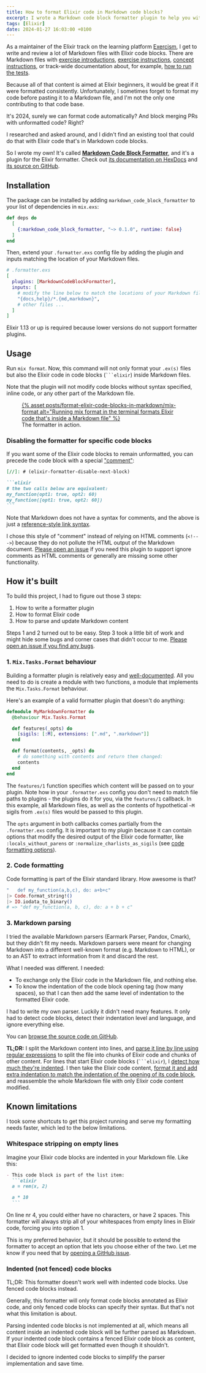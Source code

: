 ```yaml
---
title: How to format Elixir code in Markdown code blocks?
excerpt: I wrote a Markdown code block formatter plugin to help you with that.
tags: [Elixir]
date: 2024-01-27 16:03:00 +0100
---
```


As a maintainer of the Elixir track on the learning platform [Exercism](https://exercism.org/), I get to write and review a lot of Markdown files with Elixir code blocks. There are Markdown files with [exercise introductions](https://github.com/exercism/elixir/blob/d6aafb919af6debfcfcdce64db4c54def535a3f6/exercises/concept/bird-count/.docs/introduction.md), [exercise instructions](https://github.com/exercism/elixir/blob/d6aafb919af6debfcfcdce64db4c54def535a3f6/exercises/concept/bird-count/.docs/instructions.md), [concept instructions](https://github.com/exercism/elixir/blob/d6aafb919af6debfcfcdce64db4c54def535a3f6/concepts/lists/introduction.md), or track-wide documentation about, for example, [how to run the tests](https://github.com/exercism/elixir/blob/d6aafb919af6debfcfcdce64db4c54def535a3f6/exercises/shared/.docs/tests.md).

Because all of that content is aimed at Elixir beginners, it would be great if it were formatted consistently. Unfortunately, I sometimes forget to format my code before pasting it to a Markdown file, and I'm not the only one contributing to that code base.

It's 2024, surely we can format code automatically? And block merging PRs with unformatted code? Right?

I researched and asked around, and I didn't find an existing tool that could do that with Elixir code that's in Markdown code blocks.

So I wrote my own! It's called **[Markdown Code Block Formatter](https://hex.pm/packages/markdown_code_block_formatter)**, and it's a plugin for the Elixir formatter. Check out [its documentation on HexDocs](https://hexdocs.pm/markdown_code_block_formatter/readme.html) and [its source on GitHub](https://github.com/angelikatyborska/markdown_code_block_formatter/).

## Installation

The package can be installed by adding `markdown_code_block_formatter` to your list of dependencies in `mix.exs`:

```elixir
def deps do
  [
    {:markdown_code_block_formatter, "~> 0.1.0", runtime: false}
  ]
end
```

Then, extend your `.formatter.exs` config file by adding the plugin and inputs matching the location of your Markdown files.

```elixir
# .formatter.exs
[
  plugins: [MarkdownCodeBlockFormatter],
  inputs: [
    # modify the line below to match the locations of your Markdown files
    "{docs,help}/*.{md,markdown}",
    # other files ...
  ]
]
```

Elixir 1.13 or up is required because lower versions do not support formatter plugins.

## Usage

Run `mix format`. Now, this command will not only format your `.ex(s)` files but also the Elixir code in code blocks (```` ```elixir ````) inside Markdown files.

Note that the plugin will not modify code blocks without syntax specified, inline code, or any other part of the Markdown file.

<figure>
<a href='{% asset posts/format-elixir-code-blocks-in-markdown/mix-format @path %}'>
{% asset posts/format-elixir-code-blocks-in-markdown/mix-format alt="Running mix format in the terminal formats Elixir code that's inside a Markdown file" %}
</a>
<figcaption>The formatter in action.</figcaption>
</figure>

### Disabling the formatter for specific code blocks

If you want some of the Elixir code blocks to remain unformatted, you can precede the code block with a special ["comment"](https://www.jamestharpe.com/markdown-comments/):

````markdown
[//]: # (elixir-formatter-disable-next-block)

```elixir
# the two calls below are equivalent:
my_function(opt1: true, opt2: 60)
my_function([opt1: true, opt2: 60])
```
````

Note that Markdown does not have a syntax for comments, and the above is just a [reference-style link syntax](https://www.markdownguide.org/basic-syntax/#reference-style-links).

I chose this style of "comment" instead of relying on HTML comments (`<!-- ->`) because they do not pollute the HTML output of the Markdown document. [Please open an issue](https://github.com/angelikatyborska/markdown_code_block_formatter/issues?q=is%3Aissue+is%3Aopen+sort%3Aupdated-desc) if you need this plugin to support ignore comments as HTML comments or generally are missing some other functionality.

## How it's built

To build this project, I had to figure out those 3 steps:

1. How to write a formatter plugin
2. How to format Elixir code
3. How to parse and update Markdown content

Steps 1 and 2 turned out to be easy. Step 3 took a little bit of work and might hide some bugs and corner cases that didn't occur to me. [Please open an issue if you find any bugs](https://github.com/angelikatyborska/markdown_code_block_formatter/issues?q=is%3Aissue+is%3Aopen+sort%3Aupdated-desc).

### 1. `Mix.Tasks.Format` behaviour

Building a formatter plugin is relatively easy and [well-documented](https://hexdocs.pm/mix/Mix.Tasks.Format.html#module-plugins). All you need to do is create a module with two functions, a module that implements the `Mix.Tasks.Format` behaviour.

Here's an example of a valid formatter plugin that doesn't do anything:

```elixir
defmodule MyMarkdownFormatter do
  @behaviour Mix.Tasks.Format

  def features(_opts) do
    [sigils: [:M], extensions: [".md", ".markdown"]]
  end

  def format(contents, _opts) do
    # do something with contents and return them changed:
    contents
  end
end
```

The `features/1` function specifies which content will be passed on to your plugin. Note how in your `.formatter.exs` config you don't need to match file paths to plugins - the plugins do it for you, via the `features/1` callback. In this example, all Markdown files, as well as the contents of hypothetical `~M` sigils from `.ex(s)` files would be passed to this plugin.

The `opts` argument in both callbacks comes partially from the `.formatter.exs` config. It is important to my plugin because it can contain options that modify the desired output of the Elixir code formatter, like `:locals_without_parens` or `:normalize_charlists_as_sigils` (see [code formatting options](https://hexdocs.pm/elixir/Code.html#format_string!/2-options)).

### 2. Code formatting

Code formatting is part of the Elixir standard library. How awesome is that?

```elixir
"   def my_function(a,b,c), do: a+b+c"
|> Code.format_string!()
|> IO.iodata_to_binary()
# => "def my_function(a, b, c), do: a + b + c"
```

### 3. Markdown parsing

I tried the available Markdown parsers (Earmark Parser, Pandox, Cmark), but they didn't fit my needs. Markdown parsers were meant for changing Markdown into a different well-known format (e.g. Markdown to HTML), or to an AST to extract information from it and discard the rest.

What I needed was different. I needed:

- To exchange only the Elixir code in the Markdown file, and nothing else.
- To know the indentation of the code block opening tag (how many spaces), so that I can then add the same level of indentation to the formatted Elixir code.

I had to write my own parser. Luckily it didn't need many features. It only had to detect code blocks, detect their indentation level and language, and ignore everything else.

You can [browse the source code on GitHub](https://github.com/angelikatyborska/markdown_code_block_formatter/blob/10102078105c939bd12483c0725b21bf4785dbfc/lib/markdown_code_block_formatter.ex). 

**TL;DR:** I split the Markdown content into lines, and [parse it line by line using regular expressions](https://github.com/angelikatyborska/markdown_code_block_formatter/blob/10102078105c939bd12483c0725b21bf4785dbfc/lib/markdown_code_block_formatter/parser.ex#L100-L141) to split the file into chunks of Elixir code and chunks of other content. For lines that start Elixir code blocks (```` ```elixir ````), I [detect how much they're indented](https://github.com/angelikatyborska/markdown_code_block_formatter/blob/10102078105c939bd12483c0725b21bf4785dbfc/lib/markdown_code_block_formatter/indentation.ex#L7-L20). I then take the Elixir code content, [format it and add extra indentation to match the indentation of the opening of its code block](https://github.com/angelikatyborska/markdown_code_block_formatter/blob/10102078105c939bd12483c0725b21bf4785dbfc/lib/markdown_code_block_formatter/formatter.ex#L18-L25), and reassemble the whole Markdown file with only Elixir code content modified.

## Known limitations

I took some shortcuts to get this project running and serve my formatting needs faster, which led to the below limitations.

### Whitespace stripping on empty lines

Imagine your Elixir code blocks are indented in your Markdown file. Like this:

````markdown
- This code block is part of the list item:
  ```elixir
  a = rem(x, 2)

  a * 10
  ```
````

On line nr 4, you could either have no characters, or have 2 spaces. This formatter will always strip all of your whitespaces from empty lines in Elixir code, forcing you into option 1.

This is my preferred behavior, but it should be possible to extend the formatter to accept an option that lets you choose either of the two. Let me know if you need that by [opening a GitHub issue](https://github.com/angelikatyborska/markdown_code_block_formatter/issues?q=is%3Aissue+is%3Aopen+sort%3Aupdated-desc).

### Indented (not fenced) code blocks

TL;DR: This formatter doesn't work well with indented code blocks. Use fenced code blocks instead.

Generally, this formatter will only format code blocks annotated as Elixir code, and only fenced code blocks can specify their syntax. But that's not what this limitation is about.

Parsing indented code blocks is not implemented at all, which means all content inside an indented code block will be further parsed as Markdown. If your indented code block contains a fenced Elixir code block as content, that Elixir code block will get formatted even though it shouldn't.

I decided to ignore indented code blocks to simplify the parser implementation and save time.
